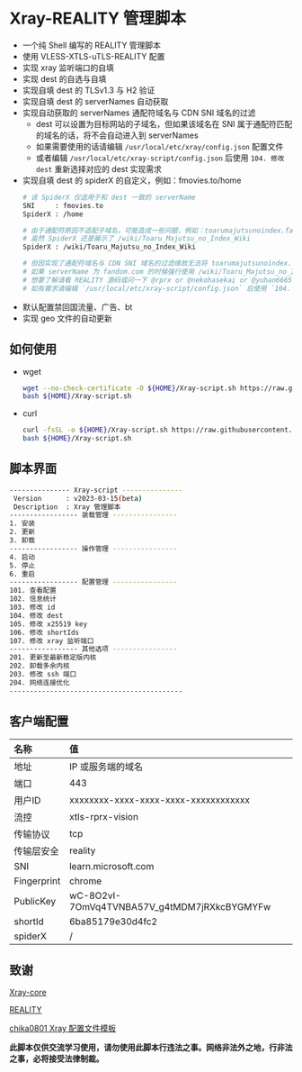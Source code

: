# Xray-REALITY 管理脚本

* 一个纯 Shell 编写的 REALITY 管理脚本
* 使用 VLESS-XTLS-uTLS-REALITY 配置
* 实现 xray 监听端口的自填
* 实现 dest 的自选与自填
* 实现自填 dest 的 TLSv1.3 与 H2 验证
* 实现自填 dest 的 serverNames 自动获取
* 实现自动获取的 serverNames 通配符域名与 CDN SNI 域名的过滤
  * dest 可以设置为目标网站的子域名，但如果该域名在 SNI 属于通配符匹配的域名的话，将不会自动进入到 serverNames
  * 如果需要使用的话请编辑 `/usr/local/etc/xray/config.json` 配置文件
  * 或者编辑 `/usr/local/etc/xray-script/config.json` 后使用 `104. 修改 dest` 重新选择对应的 dest 实现需求
* 实现自填 dest 的 spiderX 的自定义，例如：fmovies.to/home
  ```sh
  # 该 SpiderX 仅适用于和 dest 一致的 serverName
  SNI     : fmovies.to
  SpiderX : /home
  
  # 由于通配符原因不适配子域名，可能造成一些问题，例如：toarumajutsunoindex.fandom.com/wiki/Toaru_Majutsu_no_Index_Wiki
  # 虽然 SpiderX 还是展示了 /wiki/Toaru_Majutsu_no_Index_Wiki
  SpiderX : /wiki/Toaru_Majutsu_no_Index_Wiki
  
  # 但因实现了通配符域名与 CDN SNI 域名的过滤缘故无法将 toarumajutsunoindex.fandom.com 添加到 serverNames 中
  # 如果 serverName 为 fandom.com 的时候强行使用 /wiki/Toaru_Majutsu_no_Index_Wiki 我也不知道会不会有什么问题
  # 想要了解请看 REALITY 源码或问一下 @rprx or @nekohasekai or @yuhan6665
  # 如有需求请编辑 `/usr/local/etc/xray-script/config.json` 后使用 `104. 修改 dest` 重新选择对应的 dest 实现需求
  ```
* 默认配置禁回国流量、广告、bt
* 实现 geo 文件的自动更新

## 如何使用

* wget

  ```sh
  wget --no-check-certificate -O ${HOME}/Xray-script.sh https://raw.githubusercontent.com/zxcvos/Xray-script/main/reality.sh
  bash ${HOME}/Xray-script.sh
  ```

* curl

  ```sh
  curl -fsSL -o ${HOME}/Xray-script.sh https://raw.githubusercontent.com/zxcvos/Xray-script/main/reality.sh
  bash ${HOME}/Xray-script.sh
  ```

## 脚本界面

```sh
--------------- Xray-script ---------------
 Version      : v2023-03-15(beta)
 Description  : Xray 管理脚本
----------------- 装载管理 ----------------
1. 安装
2. 更新
3. 卸载
----------------- 操作管理 ----------------
4. 启动
5. 停止
6. 重启
----------------- 配置管理 ----------------
101. 查看配置
102. 信息统计
103. 修改 id
104. 修改 dest
105. 修改 x25519 key
106. 修改 shortIds
107. 修改 xray 监听端口
----------------- 其他选项 ----------------
201. 更新至最新稳定版内核
202. 卸载多余内核
203. 修改 ssh 端口
204. 网络连接优化
-------------------------------------------
```

## 客户端配置

| 名称 | 值 |
| :--- | :--- |
| 地址 | IP 或服务端的域名 |
| 端口 | 443 |
| 用户ID | xxxxxxxx-xxxx-xxxx-xxxx-xxxxxxxxxxxx |
| 流控 | xtls-rprx-vision |
| 传输协议 | tcp |
| 传输层安全 | reality |
| SNI | learn.microsoft.com |
| Fingerprint | chrome |
| PublicKey | wC-8O2vI-7OmVq4TVNBA57V_g4tMDM7jRXkcBYGMYFw |
| shortId | 6ba85179e30d4fc2 |
| spiderX | / |

## 致谢

[Xray-core][Xray-core]

[REALITY][REALITY]

[chika0801 Xray 配置文件模板][chika0801-Xray-examples]

[Xray-core]: https://github.com/XTLS/Xray-core (THE NEXT FUTURE)
[REALITY]: https://github.com/XTLS/REALITY (THE NEXT FUTURE)
[chika0801-Xray-examples]: https://github.com/chika0801/Xray-examples (chika0801 Xray 配置文件模板)

**此脚本仅供交流学习使用，请勿使用此脚本行违法之事。网络非法外之地，行非法之事，必将接受法律制裁。**
